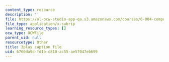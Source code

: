 ```yaml
---
content_type: resource
description: ''
file: https://ol-ocw-studio-app-qa.s3.amazonaws.com/courses/6-004-computation-structures-spring-2017/6760da9dfd1bc810ac55ae57047eb699_q38KAGAKORk.srt
file_type: application/x-subrip
learning_resource_types: []
ocw_type: OCWFile
parent_uid: null
resourcetype: Other
title: 3play caption file
uid: 6760da9d-fd1b-c810-ac55-ae57047eb699
---
```

